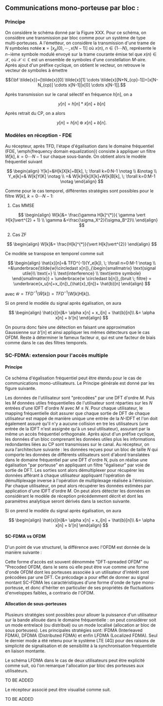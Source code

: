 ## Communications mono-porteuse par bloc :

### Principe

On considère le schéma donné par la Figure XXX. Pour ce schéma, on considère une transmission par bloc comme pour un système de type multi-porteuses. A l'émetteur, on considère la transmission d'une trame  de $N$ symboles notée $\textbf{x}=[x_p(0),\cdots,x(N-1)]$ où $x(n),\; n \in \{1 \cdots N\},$ représente le $n-$ième symbole modulé envoyé sur la trame courante émise tel que  $x(n) \in \mathcal{X}$, où $\mathcal{X} \subset \mathbb{C}$ est un ensemble de symboles d'une constellation $M$-aire.
Après ajout d'un préfixe cyclique, on obtient le vecteur, on retrouve le vecteur de symboles à émettre 

$${\bf \tilde{x}}=[\tilde{x}[0] \tilde{x}[1] \cdots \tilde{x}[N+N_{cp}-1]]=[x[N-N_{cp}] \cdots  x[N-1]|x[0] \cdots  x[N-1]].$$

Après transmission sur le canal sélectif en fréquence $h[n]$, on a

$$y[n]=h[n] * \tilde{x}[n]+ b[n]$$

Après retrait du CP, on a alors

$$y[n]=h[n] \circledast x[n]+ b[n].$$

### Modèles en réception - FDE
Au récepteur, après TFD, l'étape d'égalisation dans le domaine fréquentiel (FDE, \emph{frequency domain equalization}) consiste à appliquer un filtre $W[k], \; k=0 \cdots N-1$ sur chaque sous-bande. On obtient alors le modèle fréquentiel suivant

$$
\begin{align}
Y[k]=&H[k]X[k]+B[k], \; \forall k=0:N-1 \notag \\
&\notag \\
Y_e[k]=& W[k]Y[K] \notag \\
=& W[k]H[k]X[k]+W[k]B[k], \; \forall k=0:M-1 \notag
\end{align}
$$

Comme pour le cas temporel, différentes stratégies sont possibles pour le filtre $W[k], \; k=0 \cdots N-1$:

1. Cas MMSE

$$
\begin{align}
W[k]&= \frac{\gamma H[k]^{*}}{ \gamma \vert H[k]\vert^{2} + 1} \\
\gamma &=\frac{\sigma_X^2}{\sigma_B^2}\\
\end{align}
$$

2. Cas ZF

$$
\begin{align}
W[k]&= \frac{H[k]^{*}}{\vert H[k]\vert^{2}} 
\end{align}
$$



Ce modèle se transpose en temporel comme suit

$$
\begin{align}
\hat{x}[n]=& TFD^{-1}(Y_e[k]), \; \forall n=0:M-1 \notag \\
=&\underbrace{\tilde{w}\circledast x[n]}_{\begin{smallmatrix} 
  \text{signal utile}\\ 
  \text{+} \\
  \text{interference} \\ \text{entre symbole}
\end{smallmatrix}} + \underbrace{w \circledast b[n]}_{bruit \; filtre} = \underbrace{x_u[n]+x_i[n]}_{\hat{x}_t[n]}+ \hat{b}[n] 
\end{align}
$$

avec $\tilde{w}=TFD^{-1}(\tilde{W}[k])=TFD^{-1}(W[k]H[k]).$



Si on prend le modèle du signal après égalisation, on aura

$$
\begin{align}
\hat{x}[n]&= \alpha x[n] + x_i[n] + \hat{b}[n]\\
&= \alpha x[n] + b'[n]
\end{align}
$$

On pourra donc faire une détection en faisant une approximation Gaussienne sur $b'[n]$ et ainsi appliquer les mêmes détecteurs que le cas OFDM. Reste à déterminer le fameux facteur $\alpha$, qui est une facteur de biais comme dans le cas des filtres temporels.


### SC-FDMA: extension pour l'accès multiple

#### Principe
Ce schéma d'égalisation fréquentiel peut être étendu pour le cas de communications mono-utilisateurs. Le Principe générale est donné par les figure suivante.



Les données de l'utilisateur sont "précodées" par une DFT d'ordre $M$. Puis les $M$ données utiles fréquentielles de l'utilisateur sont réparties sur les $N$ entrées d'une IDFT d'ordre $N$ avec $M \leq N.$ Pour chaque utilisateur, le mapping fréquentielle doit assurer que chaque sortie de DFT de chaque utilisateur est mappé de manière unique une entrée de la $N$-IDFT et l'on doit également assuré qu'il n'y a aucune collision en tre les utilisateurs (une entrée de la IDFT n'est assignée qu'à un seul utilisateur), assurant par la même un accès fréquentiel orthogonale. Après ajout d'un préfixe cyclique, les données d'un bloc comprenant les données utiles plus les informations redondantes liées au CP sont transmisses sur le canal.  Au récepteur, on aura l'architecture suivante : les données reçues pour un bloc de taille $N$ qui comporte les données de différents utilisateurs sont d'abord translatées dans le domaine fréquentiel par une DFT d'ordre $N,$ puis on réalise une égalisation "par porteuse" en appliquant un filtre "égaliseur" par voie de sortie de DFT. Les sorties sont alors démultiplexer pour récupérer les données afférant à chaque utilisateur appliquant l'opération de démultiplexage inverse à l'opération de multiplexage réalisée à l'émission. Par chaque utilisateur, on peut alors récupérer les données estimées par application d'une IDFT d'ordre $M.$  On peut alors détecter les données en considérant le modèle de réception précédemment décrit et dont les paramètres analytique seront dérivés dans la section suivante.

Si on prend le modèle du signal après égalisation, on aura

$$
\begin{align}
\hat{x}[n]&= \alpha x[n] + x_i[n] + \hat{b}[n]\\
&= \alpha x[n] + b'[n]
\end{align}
$$

#### SC-FDMA vs OFDM

D'un point de vue structurel, la différence avec l'OFDM est donnée de la manière suivante :


Cette forme d'accès est souvent dénommée "DFT-spreaded OFDM" ou "Precoded OFDM, dans le sens où elle peut être vue comme une forme d'onde OFDM  dont les porteuses associée à un utilisateur d'intérêt sont précodées par une DFT. Ce précodage a pour effet de donner au signal montant SC-FDMA les caractéristiques d'une forme d'onde de type mono-porteuse, et donc d'hériter en particulier de ses propriétés de fluctuations d'enveloppes faibles, a contrario de l'OFDM.

#### Allocation de sous-porteuses

Plusieurs stratégies sont possibles pour allouer la puissance d'un utilisateur sur la bande allouée dans le domaine fréquentielle : on peut considérer soit un mode entrelacé (ou distribué) ou un mode localisé (allocation ar bloc de sous porteuses).
Les principales stratégies sont: IFDMA (Interleaved FDMA), DFDMA (Distributed FDMA) et enfin LFDMA (Localized FDMA). Seul le dernier mode a été retenu pour le système LTE (4G) pour des raisons de simplicité de signalisation et de sensibilité à la synchronisation fréquentielle en liaison montante.


Le schéma LFDMA dans le cas de deux utilisateurs peut être explicité comme suit,  où l'on remarque l'allocation par bloc des porteuses aux utilisateurs.

TO BE ADDED

Le récepteur associé peut être visualisé comme suit.

TO BE ADDED